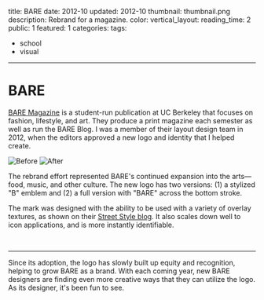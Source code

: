 title: BARE
date: 2012-10
updated: 2012-10
thumbnail: thumbnail.png
description: Rebrand for a magazine.
color:
vertical_layout:
reading_time: 2
public: 1
featured: 1
categories:
tags:
- school
- visual
---

# BARE

<span class="lead-in">[BARE Magazine](http://www.baremagazine.org/)</span> is a student-run publication at UC Berkeley that focuses on fashion, lifestyle, and art. They produce a print magazine each semester as well as run the BARE Blog. I was a member of their layout design team in 2012, when the editors approved a new logo and identity that I helped create.

<img class="faded" src="old-logo.png" alt="Before">
<img class="faded" src="new-logo-wide.svg" alt="After">

The rebrand effort represented BARE's continued expansion into the arts—food, music, and other culture. The new logo has two versions: (1) a stylized "B" emblem and (2) a full version with "BARE" across the bottom stroke.

The mark was designed with the ability to be used with a variety of overlay textures, as shown on their [Street Style blog](http://www.barestreetstyle.org/). It also scales down well to icon applications, and is more instantly identifiable.

<img class="default u-fillWidth" src="magazines.jpg" alt="">
<img class="default u-fillWidth" src="flyers.jpg" alt="">
<img class="default u-fillWidth" src="stickers.jpg" alt="">

---
<span class="lead-in">Since its adoption</span>, the logo has slowly built up equity and recognition, helping to grow BARE as a brand. With each coming year, new BARE designers are finding even more creative ways that they can utilize the logo. As its designer, it's been fun to see.
